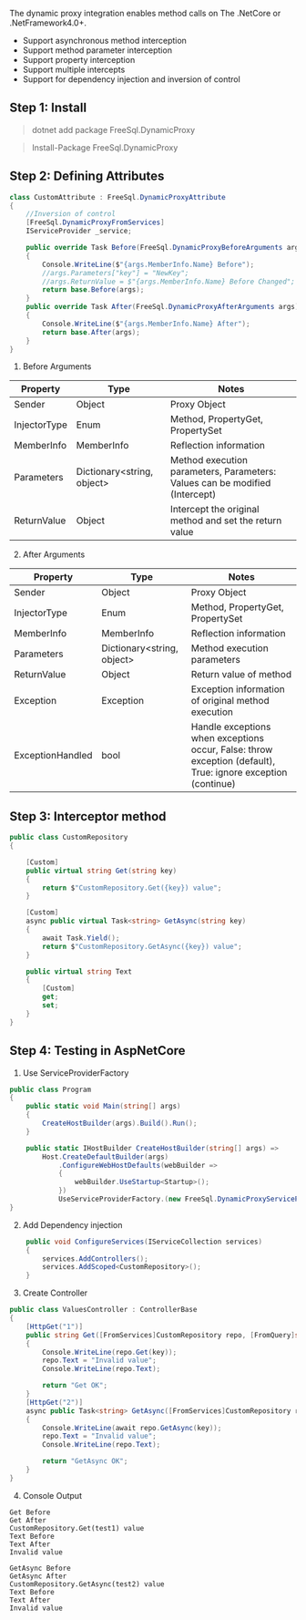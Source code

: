The dynamic proxy integration enables method calls on The .NetCore or .NetFramework4.0+.

- Support asynchronous method interception
- Support method parameter interception
- Support property interception
- Support multiple intercepts
- Support for dependency injection and inversion of control

## Step 1: Install

> dotnet add package FreeSql.DynamicProxy

> Install-Package FreeSql.DynamicProxy

## Step 2: Defining Attributes

```csharp
class CustomAttribute : FreeSql.DynamicProxyAttribute
{
    //Inversion of control
    [FreeSql.DynamicProxyFromServices]
    IServiceProvider _service;

    public override Task Before(FreeSql.DynamicProxyBeforeArguments args)
    {
        Console.WriteLine($"{args.MemberInfo.Name} Before");
        //args.Parameters["key"] = "NewKey";
        //args.ReturnValue = $"{args.MemberInfo.Name} Before Changed";
        return base.Before(args);
    }
    public override Task After(FreeSql.DynamicProxyAfterArguments args)
    {
        Console.WriteLine($"{args.MemberInfo.Name} After");
        return base.After(args);
    }
}
```

1. Before Arguments

| Property | Type | Notes |
| -- | -- | -- |
| Sender | Object | Proxy Object |
| InjectorType | Enum | Method, PropertyGet, PropertySet |
| MemberInfo | MemberInfo | Reflection information |
| Parameters | Dictionary\<string, object\> | Method execution parameters, Parameters: Values can be modified (Intercept) |
| ReturnValue | Object | Intercept the original method and set the return value |

2. After Arguments

| Property | Type | Notes |
| -- | -- | -- |
| Sender | Object | Proxy Object |
| InjectorType | Enum | Method, PropertyGet, PropertySet |
| MemberInfo | MemberInfo | Reflection information |
| Parameters | Dictionary\<string, object\> | Method execution parameters |
| ReturnValue | Object | Return value of method |
| Exception | Exception | Exception information of original method execution |
| ExceptionHandled | bool | Handle exceptions when exceptions occur, False: throw exception (default), True: ignore exception (continue) |

## Step 3: Interceptor method

```csharp
public class CustomRepository
{

    [Custom]
    public virtual string Get(string key)
    {
        return $"CustomRepository.Get({key}) value";
    }

    [Custom]
    async public virtual Task<string> GetAsync(string key)
    {
        await Task.Yield();
        return $"CustomRepository.GetAsync({key}) value";
    }

    public virtual string Text
    {
        [Custom]
        get; 
        set;
    }
}
```

## Step 4: Testing in AspNetCore


1. Use ServiceProviderFactory

```csharp
public class Program
{
    public static void Main(string[] args)
    {
        CreateHostBuilder(args).Build().Run();
    }

    public static IHostBuilder CreateHostBuilder(string[] args) =>
        Host.CreateDefaultBuilder(args)
            .ConfigureWebHostDefaults(webBuilder =>
            {
                webBuilder.UseStartup<Startup>();
            })
            UseServiceProviderFactory.(new FreeSql.DynamicProxyServiceProviderFactory());
}
```

2. Add Dependency injection

```csharp
    public void ConfigureServices(IServiceCollection services)
    {
        services.AddControllers();
        services.AddScoped<CustomRepository>();
    }
```

3. Create Controller

```csharp
public class ValuesController : ControllerBase
{
    [HttpGet("1")]
    public string Get([FromServices]CustomRepository repo, [FromQuery]string key)
    {
        Console.WriteLine(repo.Get(key));
        repo.Text = "Invalid value";
        Console.WriteLine(repo.Text);

        return "Get OK";
    }
    [HttpGet("2")]
    async public Task<string> GetAsync([FromServices]CustomRepository repo, [FromQuery]string key)
    {
        Console.WriteLine(await repo.GetAsync(key));
        repo.Text = "Invalid value";
        Console.WriteLine(repo.Text);

        return "GetAsync OK";
    }
}
```

4. Console Output

```shell
Get Before
Get After
CustomRepository.Get(test1) value
Text Before
Text After
Invalid value

GetAsync Before
GetAsync After
CustomRepository.GetAsync(test2) value
Text Before
Text After
Invalid value
```